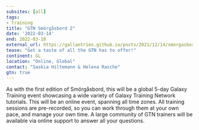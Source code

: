 ```yaml
---
subsites: [all]
tags:
- training
title: "GTN Smörgåsbord 2"
date: '2022-03-14'
end: 2022-03-18
external_url: https://gallantries.github.io/posts/2021/12/14/smorgasbord2-tapas/?utm_source=org-website&utm_medium=web&utm_campaign=smorgasbord2
tease: "Get a taste of all the GTN has to offer!"
continent: GL
location: "Online, Global"
contact: "Saskia Hiltemann & Helena Rasche"
gtn: true
---
```


As with the first edition of Smörgåsbord, this will be a global 5-day Galaxy Training event showcasing a wide variety of Galaxy Training Network tutorials. This will be an online event, spanning all time zones. All training sessions are pre-recorded, so you can work through them at your own pace, and manage your own time. A large community of GTN trainers will be available via online support to answer all your questions.
